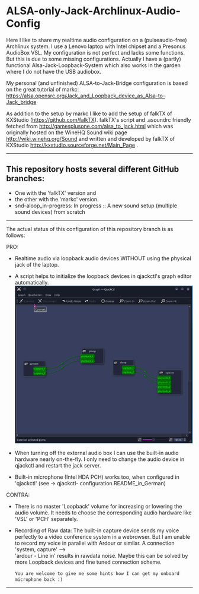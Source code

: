 # ALSA-only-Jack-Archlinux-Audio-Config

Here I like to share my realtime audio configuration on a (pulseaudio-free) Archlinux system. I use a Lenovo laptop with Intel chipset and a Presonus AudioBox VSL. My configuration is not perfect and lacks some functions. But this is due to some missing configurations. Actually I have a (partly) functional Alsa-Jack-Loopback-System which also works in the garden where I do not have the USB audiobox.  


My personal (and unfinished) ALSA-to-Jack-Bridge configuration is based on the great tutorial of markc: https://alsa.opensrc.org/Jack_and_Loopback_device_as_Alsa-to-Jack_bridge   
     
As addition to the setup by markc I like to add the setup of falkTX of KXStudio (https://github.com/falkTX).
falkTX's script and .asoundrc friendly fetched from http://gamesplusone.com/alsa_to_jack.html which was 
originally hosted on the WineHQ Sound wiki page http://wiki.winehq.org/Sound
and written and developed by falkTX of KXStudio http://kxstudio.sourceforge.net/Main_Page .

---

## This repository hosts several different GitHub branches:
* One with the 'falkTX' version and 
* the other with the 'markc' version. 
* snd-aloop_in-progress: In progress :: A new sound setup (multiple sound devices) from scratch

---

The actual status of this configuration of this repository branch is as follows:

PRO:
  - Realtime audio via loopback audio devices WITHOUT using the physical jack of the laptop.
  - A script helps to initialize the loopback devices in qjackctl's graph editor automatically.
  ![qjackctl: Alsa-Jack-Loopback-Bridget](qjackctl-Loopback-connection.png)
  
  - When turning off the external audio box I can use the built-in audio hardware nearly on-the-fly. I only need to change
    the audio device in qjackctl and restart the jack server.
  - Built-in microphone (Intel HDA PCH) works too, when configured in 'qjackctl' 
    (see -> qjackctl- configuration.README_in_German)
  
CONTRA:
  - There is no master 'Loopback' volume for increasing or lowering the audio volume. It needs to choose the corresponding
    audio hardware like 'VSL' or 'PCH' separately.
  - Recording of Raw data: The built-in capture device sends my voice perfectly to a video conference system in
    a webrowser. But I am unable to record my voice in  parallel with Ardour or similar. A connection 'system, capture' -->  
    'ardour - Line in' results in rawdata noise.
    Maybe this can be solved by more Loopback devices and fine tuned connection scheme.
        
        You are welcome to give me some hints how I can get my onboard microphone back :)

---

